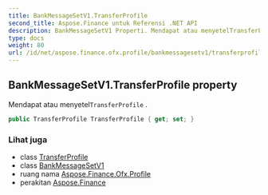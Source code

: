 ```yaml
---
title: BankMessageSetV1.TransferProfile
second_title: Aspose.Finance untuk Referensi .NET API
description: BankMessageSetV1 Properti. Mendapat atau menyetelTransferProfile .
type: docs
weight: 80
url: /id/net/aspose.finance.ofx.profile/bankmessagesetv1/transferprofile/
---
```

## BankMessageSetV1.TransferProfile property

Mendapat atau menyetel`TransferProfile` .

```csharp
public TransferProfile TransferProfile { get; set; }
```

### Lihat juga

* class [TransferProfile](../../transferprofile/)
* class [BankMessageSetV1](../)
* ruang nama [Aspose.Finance.Ofx.Profile](../../bankmessagesetv1/)
* perakitan [Aspose.Finance](../../../)


